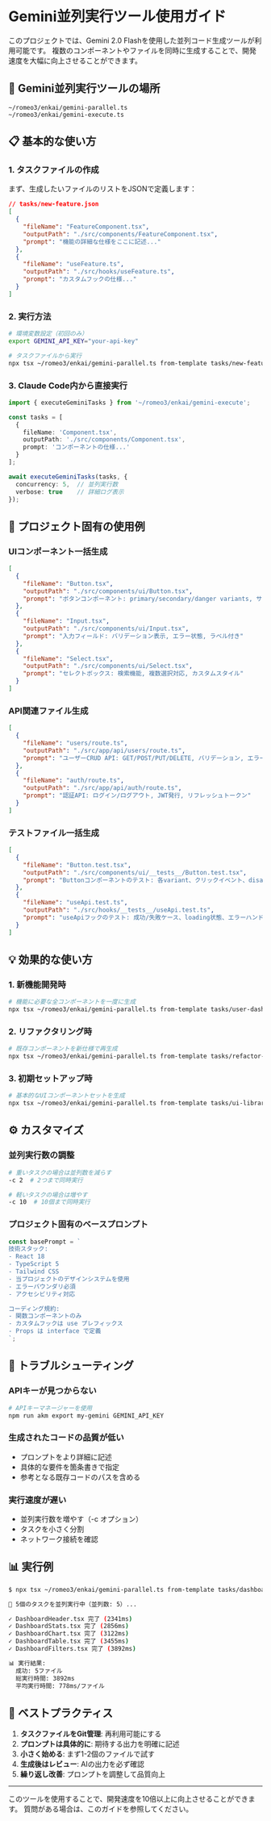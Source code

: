 # Gemini並列実行ツール使用ガイド

このプロジェクトでは、Gemini 2.0 Flashを使用した並列コード生成ツールが利用可能です。
複数のコンポーネントやファイルを同時に生成することで、開発速度を大幅に向上させることができます。

## 🚀 Gemini並列実行ツールの場所

```
~/romeo3/enkai/gemini-parallel.ts
~/romeo3/enkai/gemini-execute.ts
```

## 📋 基本的な使い方

### 1. タスクファイルの作成

まず、生成したいファイルのリストをJSONで定義します：

```json
// tasks/new-feature.json
[
  {
    "fileName": "FeatureComponent.tsx",
    "outputPath": "./src/components/FeatureComponent.tsx",
    "prompt": "機能の詳細な仕様をここに記述..."
  },
  {
    "fileName": "useFeature.ts",
    "outputPath": "./src/hooks/useFeature.ts",
    "prompt": "カスタムフックの仕様..."
  }
]
```

### 2. 実行方法

```bash
# 環境変数設定（初回のみ）
export GEMINI_API_KEY="your-api-key"

# タスクファイルから実行
npx tsx ~/romeo3/enkai/gemini-parallel.ts from-template tasks/new-feature -c 5
```

### 3. Claude Code内から直接実行

```typescript
import { executeGeminiTasks } from '~/romeo3/enkai/gemini-execute';

const tasks = [
  {
    fileName: 'Component.tsx',
    outputPath: './src/components/Component.tsx',
    prompt: 'コンポーネントの仕様...'
  }
];

await executeGeminiTasks(tasks, {
  concurrency: 5,  // 並列実行数
  verbose: true    // 詳細ログ表示
});
```

## 🎯 プロジェクト固有の使用例

### UIコンポーネント一括生成

```json
[
  {
    "fileName": "Button.tsx",
    "outputPath": "./src/components/ui/Button.tsx",
    "prompt": "ボタンコンポーネント: primary/secondary/danger variants, サイズ対応, ローディング状態"
  },
  {
    "fileName": "Input.tsx",
    "outputPath": "./src/components/ui/Input.tsx",
    "prompt": "入力フィールド: バリデーション表示, エラー状態, ラベル付き"
  },
  {
    "fileName": "Select.tsx",
    "outputPath": "./src/components/ui/Select.tsx",
    "prompt": "セレクトボックス: 検索機能, 複数選択対応, カスタムスタイル"
  }
]
```

### API関連ファイル生成

```json
[
  {
    "fileName": "users/route.ts",
    "outputPath": "./src/app/api/users/route.ts",
    "prompt": "ユーザーCRUD API: GET/POST/PUT/DELETE, バリデーション, エラーハンドリング"
  },
  {
    "fileName": "auth/route.ts",
    "outputPath": "./src/app/api/auth/route.ts",
    "prompt": "認証API: ログイン/ログアウト, JWT発行, リフレッシュトークン"
  }
]
```

### テストファイル一括生成

```json
[
  {
    "fileName": "Button.test.tsx",
    "outputPath": "./src/components/ui/__tests__/Button.test.tsx",
    "prompt": "Buttonコンポーネントのテスト: 各variant、クリックイベント、disabled状態"
  },
  {
    "fileName": "useApi.test.ts",
    "outputPath": "./src/hooks/__tests__/useApi.test.ts",
    "prompt": "useApiフックのテスト: 成功/失敗ケース、loading状態、エラーハンドリング"
  }
]
```

## 💡 効果的な使い方

### 1. 新機能開発時
```bash
# 機能に必要な全コンポーネントを一度に生成
npx tsx ~/romeo3/enkai/gemini-parallel.ts from-template tasks/user-dashboard
```

### 2. リファクタリング時
```bash
# 既存コンポーネントを新仕様で再生成
npx tsx ~/romeo3/enkai/gemini-parallel.ts from-template tasks/refactor-v2
```

### 3. 初期セットアップ時
```bash
# 基本的なUIコンポーネントセットを生成
npx tsx ~/romeo3/enkai/gemini-parallel.ts from-template tasks/ui-library
```

## ⚙️ カスタマイズ

### 並列実行数の調整
```bash
# 重いタスクの場合は並列数を減らす
-c 2  # 2つまで同時実行

# 軽いタスクの場合は増やす
-c 10  # 10個まで同時実行
```

### プロジェクト固有のベースプロンプト
```typescript
const basePrompt = `
技術スタック:
- React 18
- TypeScript 5
- Tailwind CSS
- 当プロジェクトのデザインシステムを使用
- エラーバウンダリ必須
- アクセシビリティ対応

コーディング規約:
- 関数コンポーネントのみ
- カスタムフックは use プレフィックス
- Props は interface で定義
`;
```

## 🔧 トラブルシューティング

### APIキーが見つからない
```bash
# APIキーマネージャーを使用
npm run akm export my-gemini GEMINI_API_KEY
```

### 生成されたコードの品質が低い
- プロンプトをより詳細に記述
- 具体的な要件を箇条書きで指定
- 参考となる既存コードのパスを含める

### 実行速度が遅い
- 並列実行数を増やす（-c オプション）
- タスクを小さく分割
- ネットワーク接続を確認

## 📊 実行例

```bash
$ npx tsx ~/romeo3/enkai/gemini-parallel.ts from-template tasks/dashboard -c 5

🚀 5個のタスクを並列実行中（並列数: 5）...

✓ DashboardHeader.tsx 完了 (2341ms)
✓ DashboardStats.tsx 完了 (2856ms)
✓ DashboardChart.tsx 完了 (3122ms)
✓ DashboardTable.tsx 完了 (3455ms)
✓ DashboardFilters.tsx 完了 (3892ms)

📊 実行結果:
  成功: 5ファイル
  総実行時間: 3892ms
  平均実行時間: 778ms/ファイル
```

## 🎯 ベストプラクティス

1. **タスクファイルをGit管理**: 再利用可能にする
2. **プロンプトは具体的に**: 期待する出力を明確に記述
3. **小さく始める**: まず1-2個のファイルで試す
4. **生成後はレビュー**: AIの出力を必ず確認
5. **繰り返し改善**: プロンプトを調整して品質向上

---

このツールを使用することで、開発速度を10倍以上に向上させることができます。
質問がある場合は、このガイドを参照してください。